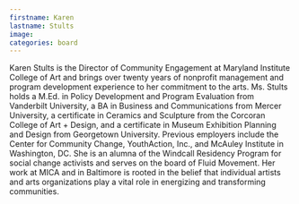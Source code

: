 ```yaml
---
firstname: Karen
lastname: Stults
image:
categories: board
---
```



Karen Stults is the Director of Community Engagement at Maryland Institute College of Art and brings over twenty years of nonprofit management and program development experience to her commitment to the arts. Ms. Stults holds a M.Ed. in Policy Development and Program Evaluation from Vanderbilt University, a BA in Business and Communications from Mercer University, a certificate in Ceramics and Sculpture from the Corcoran College of Art + Design, and a certificate in Museum Exhibition Planning and Design from Georgetown University. Previous employers include the Center for Community Change, YouthAction, Inc., and McAuley Institute in Washington, DC. She is an alumna of the Windcall Residency Program for social change activists and serves on the board of Fluid Movement. Her work at MICA and in Baltimore is rooted in the belief that individual artists and arts organizations play a vital role in energizing and transforming communities.
